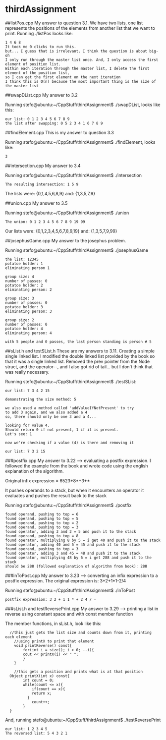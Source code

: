 # thirdAssignment
##listPos.cpp
My answer to question 3.1.
We have two lists, one list represents the positions of the elements from another list that we want to print.
Running ./listPos looks like:
```
1 4 6 8 
It took me 0 clicks to run this. 
but... I guess that is irrelevant. I think the question is about big-oh
I only run through the master list once. And, I only access the first element of position list.
Within each iteration through the master list, I delete the first element of the position list,
so I can get the first element on the next iteration
I think this is O(n) because the most important thing is the size of the master list
```

##swapDList.cpp
My answer to 3.2

Running stefo@ubuntu:~/CppStuff/thirdAssignment$ ./swapDList, looks like this:
```
our list: 0 1 2 3 4 5 6 7 8 9 
the list after swapping: 0 5 2 3 4 1 6 7 8 9 

```

##findElement.cpp
This is my answer to question 3.3

Running stefo@ubuntu:~/CppStuff/thirdAssignment$ ./findElement, looks like:
```
3
```
##intersection.cpp
My answer to 3.4

Running stefo@ubuntu:~/CppStuff/thirdAssignment$ ./intersection
```
The resulting intersection: 1 5 9 
```
The lists were: {0,1,4,5,6,8,9}
and: {1,3,5,7,9}

##union.cpp
My answer to 3.5

Running stefo@ubuntu:~/CppStuff/thirdAssignment$ ./union
```
The union: 0 1 2 3 4 5 6 7 8 9 19 99 
```
Our lists were: {0,1,2,3,4,5,6,7,8,9,19}
and: {1,3,5,7,9,99}

##josephusGame.cpp
My answer to the josephus problem.

Running stefo@ubuntu:~/CppStuff/thirdAssignment$ ./josephusGame
```
the list: 12345
potatoe holder: 1
eliminating person 1

group size: 4
number of passes: 0
potatoe holder: 2
eliminating person: 2

group size: 3
number of passes: 0
potatoe holder: 3
eliminating person: 3

group size: 2
number of passes: 0
potatoe holder: 4
eliminating person: 4

with 5 people and 0 passes, the last person standing is person # 5
```

##sList.h and testSList.h
These are my answers to 3.11. Creating a simple single linked list. I modified the double linked list provided by the book so that it was a single linked list. Removed the prev pointer from the Node struct, and the operator--, and I also got rid of tail... but I don't think that was really necessary.

Running stefo@ubuntu:~/CppStuff/thirdAssignment$ ./testSList:
```
our list: 7 3 4 2 15 

demonstrating the size method: 5

we also used a method called 'addValueIfNotPresent' to try 
to add 3 again, and we also added a 4 
so, there should only be one 3 and a 4...

looking for value 4. 
Should return 0 if not present, 1 if it is present. 
Let's see: 1

now we're checking if a value (4) is there and removing it

our list: 7 3 2 15 
```

###postfix.cpp
My answer to 3.22 --> evaluating a postfix expression. I followed the example from the book and wrote code using the english explanation of the algorithm.

Original infix expression = 6523+8*+3+*

It pushes operands to a stack, but when it encounters an operator it evaluates and pushes the result back to the stack

Running stefo@ubuntu:~/CppStuff/thirdAssignment$ ./postfix
```
found operand, pushing to top = 6
found operand, pushing to top = 5
found operand, pushing to top = 2
found operand, pushing to top = 3
found operator, adding 3 and 2 = 5 and push it to the stack
found operand, pushing to top = 8
found operator, multiplying 8 by 5 = i get 40 and push it to the stack
found operator, adding 40 and 5 = 45 and push it to the stack
found operand, pushing to top = 3
found operator, adding 3 and 45 = 48 and push it to the stack
found operator, multiplying 48 by 6 = i get 288 and push it to the stack
should be 288 (followed explanation of algorithm from book): 288

```

###inToPost.cpp
My answer to 3.23 --> converting an infix expression to a postfix expression.
The original expression is: 3+2+1*1-2/4

Running stefo@ubuntu:~/CppStuff/thirdAssignment$ ./inToPost
```
postfix expression: 3 2 + 1 1 * + 2 4 / - 
```

###sList.h and testReversePrint.cpp
My answer to 3.29 --> printing a list in reverse using constant space and with const member function

The member functions, in sList.h, look like this:
```
  //this just gets the list size and counts down from it, printing each element
	//using printX to print that element
	void printReverse() const{
		for(int i = size(); i > 0; --i){
		cout << printX(i) << " ";
		}
	}

	//this gets a position and prints what is at that position
  Object printX(int x) const{
    	int count = 0; 
    	while(count <= x){
    		if(count == x){
    		return x;
    	  }
    		count++;
    	}
  }
  ```

And, running stefo@ubuntu:~/CppStuff/thirdAssignment$ ./testReversePrint
```
our list: 1 2 3 4 5 
The reversed list: 5 4 3 2 1 
```
